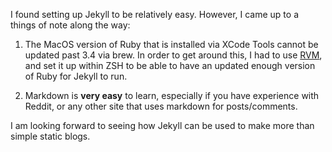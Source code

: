 I found setting up Jekyll to be relatively easy. However, I came up to a things of note along the way:

1. The MacOS version of Ruby that is installed via XCode Tools cannot be updated past 3.4 via brew. In order to get around this, I had to use [RVM](https://rvm.io), and set it up within ZSH to be able to have an updated enough version of Ruby for Jekyll to run.

2. Markdown is **very easy** to learn, especially if you have experience with Reddit, or any other site that uses markdown for posts/comments.

I am looking forward to seeing how Jekyll can be used to make more than simple static blogs.